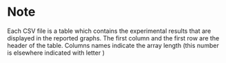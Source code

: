 # Note

Each CSV file is a table which contains the experimental results that are displayed in the reported graphs.
The first column and the first row are the header of the table. Columns names indicate the array length (this number is elsewhere indicated with letter )
